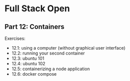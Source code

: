 # Full Stack Open

## Part 12: Containers

Exercises:
- 12.1: using a computer (without graphical user interface)
- 12.2: running your second container
- 12.3: ubuntu 101
- 12.4: ubuntu 102
- 12.5: containerizing a node application
- 12.6: docker compose